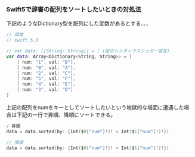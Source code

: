 ### Swift5で辞書の配列をソートしたいときの対処法
下記のようなDictionary型を配列にした変数があるとする.....
```swift
// 環境
// swift 5.3

// var data: [[String: String]] = [ (型のシンタックスシュガー宣言)
var data: Array<Dictionary<String, String>> = [
    [ num: "1", val: "B"],
    [ num: "0", val: "A"],
    [ num: "2", val: "C"],
    [ num: "5", val: "F"],
    [ num: "4", val: "E"],
    [ num: "3", val: "D"]
]
```

上記の配列をnumをキーとしてソートしたいという地獄的な場面に遭遇した場合は下記の一行で昇順、降順にソートできる。

```swift
/ 昇順
data = data.sorted(by: {Int($0["num"]!)! < Int($1["num"]!)!})

// 降順
data = data.sorted(by: {Int($0["num"]!)! > Int($1["num"]!)!})
```


